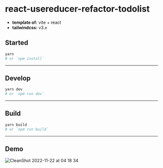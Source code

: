 # react-usereducer-refactor-todolist

- **template of:** vite + react
- **tailwindcss:** v3.x

## Started
```bash
yarn
# or `npm install`
```

---
## Develop
```bash
yarn dev
# or `npm run dev`
```

---
## Build
```bash
yarn build
# or `npm run build`
```

---
## Demo

![CleanShot 2022-11-22 at 04 18 34](https://user-images.githubusercontent.com/60827537/203150669-266f0d91-8672-4349-8dd3-ae932ba38b14.gif)

